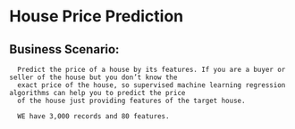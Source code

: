 # House Price Prediction

## Business Scenario: 
      Predict the price of a house by its features. If you are a buyer or seller of the house but you don’t know the 
      exact price of the house, so supervised machine learning regression algorithms can help you to predict the price 
      of the house just providing features of the target house.
      
      WE have 3,000 records and 80 features.
  
  
  
